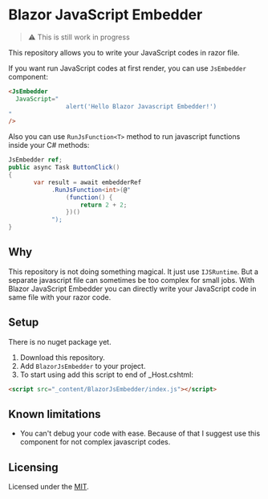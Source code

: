 # Blazor JavaScript Embedder

> :warning: This is still work in progress

This repository allows you to write your JavaScript codes in razor file.

If you want run JavaScript codes at first render, you can use `JsEmbedder` component:

```html
<JsEmbedder
  JavaScript="
                alert('Hello Blazor Javascript Embedder!')
"
/>
```

Also you can use `RunJsFunction<T>` method to run javascript functions inside your C# methods:

```csharp
JsEmbedder ref;
public async Task ButtonClick()
{
       var result = await embedderRef
            .RunJsFunction<int>(@"
                (function() {
                    return 2 + 2;
                })()
            ");
}
```

## Why

This repository is not doing something magical. It just use `IJSRuntime`. But a separate javascript file can sometimes be too complex for small jobs. With Blazor JavaScript Embedder you can directly write your JavaScript code in same file with your razor code.

## Setup

There is no nuget package yet.

1. Download this repository.
2. Add `BlazorJsEmbedder` to your project.
3. To start using add this script to end of \_Host.cshtml:

```html
<script src="_content/BlazorJsEmbedder/index.js"></script>
```

## Known limitations

- You can't debug your code with ease. Because of that I suggest use this component for not complex javascript codes.

## Licensing

Licensed under the [MIT](https://github.com/ahmetcanaydemir/BlazorJavascriptEmbedder/blob/master/LICENSE).
